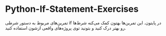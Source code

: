 
# Python-If-Statement-Exercises
تمرین‌های مربوط به دستور شرطی if در پایتون. این تمرین‌ها بهتون کمک می‌کنه شرط‌ها رو بهتر درک کنید و بتونید توی پروژه‌های واقعی ازشون استفاده کنید.
